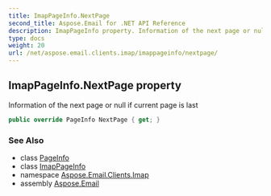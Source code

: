 ```yaml
---
title: ImapPageInfo.NextPage
second_title: Aspose.Email for .NET API Reference
description: ImapPageInfo property. Information of the next page or null if current page is last
type: docs
weight: 20
url: /net/aspose.email.clients.imap/imappageinfo/nextpage/
---
```

## ImapPageInfo.NextPage property

Information of the next page or null if current page is last

```csharp
public override PageInfo NextPage { get; }
```

### See Also

* class [PageInfo](../../../aspose.email.clients/pageinfo/)
* class [ImapPageInfo](../)
* namespace [Aspose.Email.Clients.Imap](../../imappageinfo/)
* assembly [Aspose.Email](../../../)


